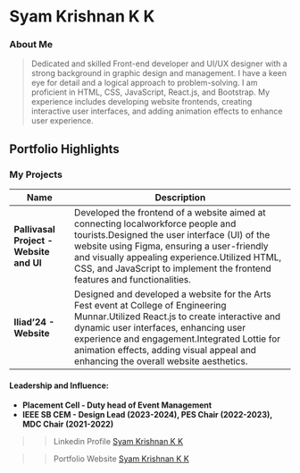 # Syam Krishnan K K

### About Me

>Dedicated and skilled Front-end developer and UI/UX designer with a strong background in graphic design and management. I have a keen eye for detail and a logical approach to problem-solving. I am proficient in HTML, CSS, JavaScript, React.js, and Bootstrap. My experience includes developing website frontends, creating interactive user interfaces, and adding animation effects to enhance user experience.


## Portfolio Highlights

### My Projects

| Name                | Description                                                               |
|---------------------|---------------------------------------------------------------------------|
| **Pallivasal Project - Website and UI**  | Developed the frontend of a website aimed at connecting localworkforce people and tourists.Designed the user interface (UI) of the website using Figma, ensuring a user-friendly and visually appealing experience.Utilized HTML, CSS, and JavaScript to implement the frontend features and functionalities.                                              | 
| **Iliad’24 - Website**  |  Designed and developed a website for the Arts Fest event at College of Engineering Munnar.Utilized React.js to create interactive and dynamic user interfaces, enhancing user experience and engagement.Integrated Lottie for animation effects, adding visual appeal and enhancing the overall website aesthetics.                          |


#### Leadership and Influence:

- **Placement Cell - Duty head of Event Management**
- **IEEE SB CEM - Design Lead (2023-2024), PES Chair (2022-2023), MDC Chair (2021-2022)**

  
>> Linkedin Profile [Syam Krishnan K K](https://www.linkedin.com/in/syam-krishnan-k-k/)

>> Portfolio Website [Syam Krishnan K K](https://syamkrishnankk.github.io/Portfolio/)

